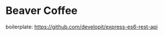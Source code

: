 Beaver Coffee
==================================
boilerplate: https://github.com/developit/express-es6-rest-api
